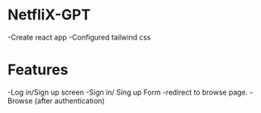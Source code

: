 # NetfliX-GPT

-Create react app
-Configured tailwind css

# Features
-Log in/Sign up screen
    -Sign in/ Sing up Form
    -redirect to browse page.
-Browse (after authentication)

